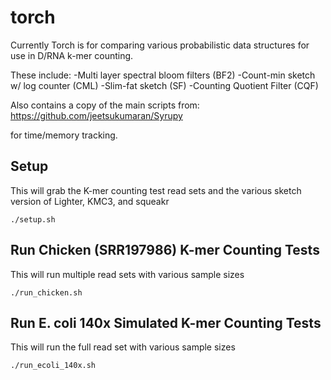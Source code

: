 # torch
Currently Torch is for comparing various probabilistic data structures for use in D/RNA k-mer counting.

These include:
-Multi layer spectral bloom filters (BF2)
-Count-min sketch w/ log counter (CML)
-Slim-fat sketch (SF)
-Counting Quotient Filter (CQF)

Also contains a copy of the main scripts from:
https://github.com/jeetsukumaran/Syrupy

for time/memory tracking.

## Setup
This will grab the K-mer counting test read sets
and the various sketch version of Lighter, KMC3, and squeakr

	./setup.sh

## Run Chicken (SRR197986) K-mer Counting Tests
This will run multiple read sets with various sample sizes

	./run_chicken.sh

## Run E. coli 140x Simulated K-mer Counting Tests
This will run the full read set with various sample sizes

	./run_ecoli_140x.sh
	

